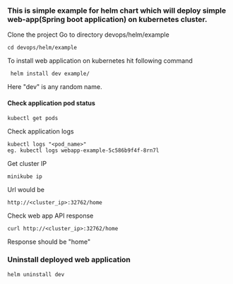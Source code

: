 ### This is simple example for helm chart which will deploy simple web-app(Spring boot application) on kubernetes cluster.
Clone the project 
Go to directory devops/helm/example
```
cd devops/helm/example
```
To install web application on kubernetes hit following command
```
 helm install dev example/
```
Here "dev" is any random name.

#### Check application pod status
```
kubectl get pods
```
Check application logs
```
kubectl logs "<pod_name>"
eg. kubectl logs webapp-example-5c586b9f4f-8rn7l
```

Get cluster IP
```
minikube ip
```

Url would be 
```
http://<cluster_ip>:32762/home
```

Check web app API response
```
curl http://<cluster_ip>:32762/home
```
Response should be "home"

### Uninstall deployed web application
```
helm uninstall dev
```


